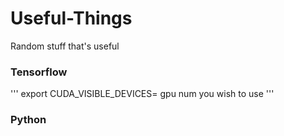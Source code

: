# Useful-Things
Random stuff that's useful

### Tensorflow ###
'''
export CUDA_VISIBLE_DEVICES= gpu num you wish to use
'''

### Python ###
